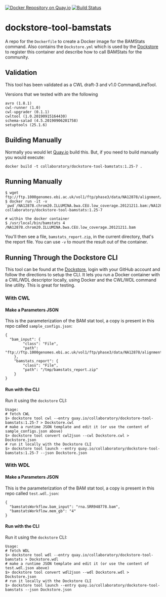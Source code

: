 [![Docker Repository on Quay.io](https://quay.io/repository/collaboratory/dockstore-tool-bamstats/status "Docker Repository on Quay.io")](https://quay.io/repository/collaboratory/dockstore-tool-bamstats)
[![Build Status](https://travis-ci.org/CancerCollaboratory/dockstore-tool-bamstats.svg)](https://travis-ci.org/CancerCollaboratory/dockstore-tool-bamstats)

# dockstore-tool-bamstats

A repo for the `Dockerfile` to create a Docker image for the BAMStats command. Also contains the
`Dockstore.yml` which is used by the [Dockstore](https://www.dockstore.org) to register
this container and describe how to call BAMStats for the community.

## Validation 

This tool has been validated as a CWL draft-3 and v1.0 CommandLineTool. 

Versions that we tested with are the following 
```
avro (1.8.1)
cwl-runner (1.0)
cwl-upgrader (0.1.1)
cwltool (1.0.20190915164430)
schema-salad (4.5.20190906201758)
setuptools (25.1.6)
```


## Building Manually

Normally you would let [Quay.io](http://quay.io) build this.  But, if you need to build
manually you would execute:

    docker build -t collaboratory/dockstore-tool-bamstats:1.25-7 .

## Running Manually

```
$ wget ftp://ftp.1000genomes.ebi.ac.uk/vol1/ftp/phase3/data/NA12878/alignment/NA12878.chrom20.ILLUMINA.bwa.CEU.low_coverage.20121211.bam
$ docker run -it -v `pwd`/NA12878.chrom20.ILLUMINA.bwa.CEU.low_coverage.20121211.bam:/NA12878.chrom20.ILLUMINA.bwa.CEU.low_coverage.20121211.bam collaboratory/dockstore-tool-bamstats:1.25-7

# within the docker container
$ /usr/local/bin/bamstats 4 /NA12878.chrom20.ILLUMINA.bwa.CEU.low_coverage.20121211.bam
```
You'll then see a file, `bamstats_report.zip`, in the current directory, that's the report file. You can use `-v` to mount the result out of the container.

## Running Through the Dockstore CLI

This tool can be found at the [Dockstore](https://dockstore.org), login with your GitHub account and follow the 
directions to setup the CLI.  It lets you run a Docker container with a CWL/WDL descriptor locally, using Docker and the CWL/WDL command line utility.  This is great for testing.

### With CWL

#### Make a Parameters JSON

This is the parameterization of the BAM stat tool, a copy is present in this repo called `sample_configs.json`:

```
{
  "bam_input": {
        "class": "File",
        "path": "ftp://ftp.1000genomes.ebi.ac.uk/vol1/ftp/phase3/data/NA12878/alignment/NA12878.chrom20.ILLUMINA.bwa.CEU.low_coverage.20121211.bam"
    },
    "bamstats_report": {
        "class": "File",
        "path": "/tmp/bamstats_report.zip"
    }
}
```

#### Run with the CLI

Run it using the `dockstore` CLI:

```
Usage:
# fetch CWL
$> dockstore tool cwl --entry quay.io/collaboratory/dockstore-tool-bamstats:1.25-7 > Dockstore.cwl
# make a runtime JSON template and edit it (or use the content of sample_configs.json above)
$> dockstore tool convert cwl2json --cwl Dockstore.cwl > Dockstore.json
# run it locally with the Dockstore CLI
$> dockstore tool launch --entry quay.io/collaboratory/dockstore-tool-bamstats:1.25-7 --json Dockstore.json
```

### With WDL
#### Make a Parameters JSON

This is the parameterization of the BAM stat tool, a copy is present in this repo called `test.wdl.json`:

```
{
  "bamstatsWorkflow.bam_input": "rna.SRR948778.bam",
  "bamstatsWorkflow.mem_gb": "4"
}
```

#### Run with the CLI

Run it using the `dockstore` CLI:

```
Usage:
# fetch WDL
$> dockstore tool wdl --entry quay.io/collaboratory/dockstore-tool-bamstats > Dockstore.wdl
# make a runtime JSON template and edit it (or use the content of test.wdl.json above)
$> dockstore tool convert wdl2json --wdl Dockstore.wdl > Dockstore.json
# run it locally with the Dockstore CLI
$> dockstore tool launch --entry quay.io/collaboratory/dockstore-tool-bamstats --json Dockstore.json
```
